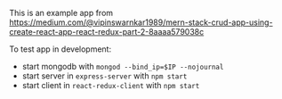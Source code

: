 This is an example app from https://medium.com/@vipinswarnkar1989/mern-stack-crud-app-using-create-react-app-react-redux-part-2-8aaaa579038c

To test app in development:
* start mongodb with `mongod --bind_ip=$IP --nojournal`
* start server in `express-server` with `npm start`
* start client in `react-redux-client` with `npm start`
